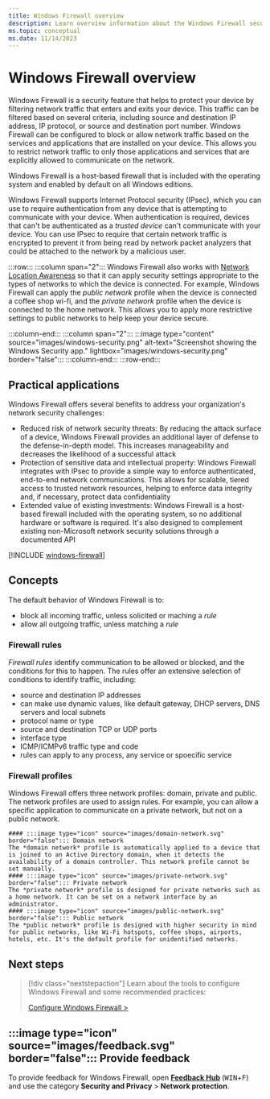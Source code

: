```yaml
---
title: Windows Firewall overview 
description: Learn overview information about the Windows Firewall security feature.
ms.topic: conceptual
ms.date: 11/14/2023
---
```


# Windows Firewall overview

Windows Firewall is a security feature that helps to protect your device by filtering network traffic that enters and exits your device. This traffic can be filtered based on several criteria, including source and destination IP address, IP protocol, or source and destination port number. Windows Firewall can be configured to block or allow network traffic based on the services and applications that are installed on your device. This allows you to restrict network traffic to only those applications and services that are explicitly allowed to communicate on the network.

Windows Firewall is a host-based firewall that is included with the operating system and enabled by default on all Windows editions.

Windows Firewall supports Internet Protocol security (IPsec), which you can use to require authentication from any device that is attempting to communicate with your device. When authentication is required, devices that can't be authenticated as a *trusted device* can't communicate with your device. You can use IPsec to require that certain network traffic is encrypted to prevent it from being read by network packet analyzers that could be attached to the network by a malicious user.

:::row:::
  :::column span="2":::
    Windows Firewall also works with [Network Location Awareness][NLA] so that it can apply security settings appropriate to the types of networks to which the device is connected. For example, Windows Firewall can apply the *public network* profile when the device is connected a coffee shop wi-fi, and the *private network* profile when the device is connected to the home network. This allows you to apply more restrictive settings to public networks to help keep your device secure.

  :::column-end:::
  :::column span="2":::
    :::image type="content" source="images/windows-security.png" alt-text="Screenshot showing the Windows Security app." lightbox="images/windows-security.png" border="false":::
  :::column-end:::
:::row-end:::

## Practical applications

Windows Firewall offers several benefits to address your organization's network security challenges:

- Reduced risk of network security threats: By reducing the attack surface of a device, Windows Firewall provides an additional layer of defense to the defense-in-depth model. This increases manageability and decreases the likelihood of a successful attack
- Protection of sensitive data and intellectual property: Windows Firewall integrates with IPsec to provide a simple way to enforce authenticated, end-to-end network communications. This allows for scalable, tiered access to trusted network resources, helping to enforce data integrity and, if necessary, protect data confidentiality
- Extended value of existing investments: Windows Firewall is a host-based firewall included with the operating system, so no additional hardware or software is required. It's also designed to complement existing non-Microsoft network security solutions through a documented API

[!INCLUDE [windows-firewall](../../../../../includes/licensing/windows-firewall.md)]

## Concepts

The default behavior of Windows Firewall is to:

- block all incoming traffic, unless solicited or maching a *rule*
- allow all outgoing traffic, unless matching a *rule*

### Firewall rules

*Firewall rules* identify communication to be allowed or blocked, and the conditions for this to happen. The rules offer an extensive selection of conditions to identify traffic, including:

- source and destination IP addresses
- can make use dynamic values, like default gateway, DHCP servers, DNS servers and local subnets
- protocol name or type
- source and destination TCP or UDP ports
- interface type
- ICMP/ICMPv6 traffic type and code
- rules can apply to any process, any service or spoecific service

### Firewall profiles

Windows Firewall offers three network profiles: domain, private and public. The network profiles are used to assign rules. For example, you can allow a specific application to communicate on a private network, but not on a public network.

    #### :::image type="icon" source="images/domain-network.svg" border="false"::: Domain network
    The *domain network* profile is automatically applied to a device that is joined to an Active Directory domain, when it detects the availability of a domain controller. This network profile cannot be set manually.
    #### :::image type="icon" source="images/private-network.svg" border="false"::: Private network
    The *private network* profile is designed for private networks such as a home network. It can be set on a network interface by an administrator.
    #### :::image type="icon" source="images/public-network.svg" border="false"::: Public network
    The *public network* profile is designed with higher security in mind for public networks, like Wi-Fi hotspots, coffee shops, airports, hotels, etc. It's the default profile for unidentified networks.

## Next steps

> [!div class="nextstepaction"]
> Learn about the tools to configure Windows Firewall and some recommended practices:
>
> [Configure Windows Firewall >](configure.md)

## :::image type="icon" source="images/feedback.svg" border="false"::: Provide feedback

To provide feedback for Windows Firewall, open [**Feedback Hub**][FHUB] (<kbd>WIN</kbd>+<kbd>F</kbd>) and use the category **Security and Privacy** > **Network protection**.

<!--links-->

[FHUB]: feedback-hub:?tabid=2&newFeedback=true
[NLA]: /windows/win32/winsock/network-location-awareness-service-provider-nla--2